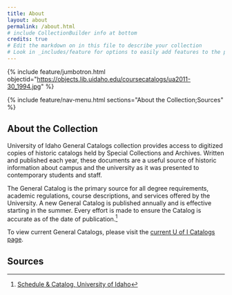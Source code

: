 ```yaml
---
title: About
layout: about
permalink: /about.html
# include CollectionBuilder info at bottom
credits: true
# Edit the markdown on in this file to describe your collection
# Look in _includes/feature for options to easily add features to the page
---
```


{% include feature/jumbotron.html objectid="https://objects.lib.uidaho.edu/coursecatalogs/ua2011-30_1994.jpg" %} 

{% include feature/nav-menu.html sections="About the Collection;Sources" %}

## About the Collection

University of Idaho General Catalogs collection provides access to digitized copies of historic catalogs held by Special Collections and Archives.
Written and published each year, these documents are a useful source of historic information about campus and the university as it was presented to contemporary students and staff.

The General Catalog is the primary source for all degree requirements, academic regulations, course descriptions, and services offered by the University. 
A new General Catalog is published annually and is effective starting in the summer. 
Every effort is made to ensure the Catalog is accurate as of the date of publication.[^1]

To view current General Catalogs, please visit the [current U of I Catalogs page](https://www.uidaho.edu/registrar/classes/catalogs).

## Sources

[^1]: [Schedule & Catalog, University of Idaho](https://www.uidaho.edu/registrar/classes)
